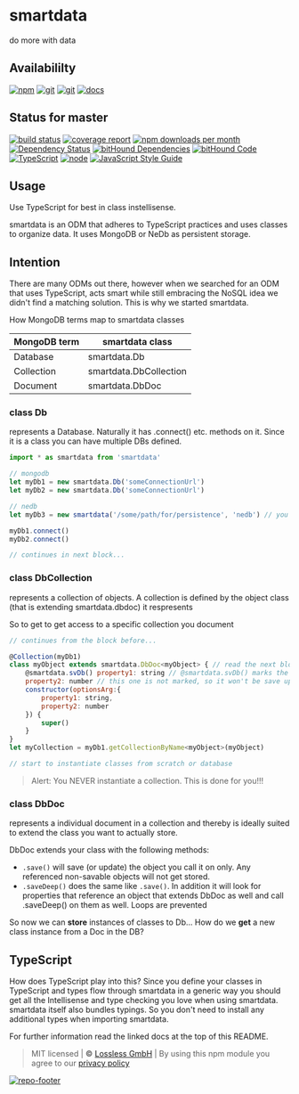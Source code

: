 # smartdata
do more with data

## Availabililty
[![npm](https://pushrocks.gitlab.io/assets/repo-button-npm.svg)](https://www.npmjs.com/package/smartdata)
[![git](https://pushrocks.gitlab.io/assets/repo-button-git.svg)](https://GitLab.com/pushrocks/smartdata)
[![git](https://pushrocks.gitlab.io/assets/repo-button-mirror.svg)](https://github.com/pushrocks/smartdata)
[![docs](https://pushrocks.gitlab.io/assets/repo-button-docs.svg)](https://pushrocks.gitlab.io/smartdata/)

## Status for master
[![build status](https://GitLab.com/pushrocks/smartdata/badges/master/build.svg)](https://GitLab.com/pushrocks/smartdata/commits/master)
[![coverage report](https://GitLab.com/pushrocks/smartdata/badges/master/coverage.svg)](https://GitLab.com/pushrocks/smartdata/commits/master)
[![npm downloads per month](https://img.shields.io/npm/dm/smartdata.svg)](https://www.npmjs.com/package/smartdata)
[![Dependency Status](https://david-dm.org/pushrocks/smartdata.svg)](https://david-dm.org/pushrocks/smartdata)
[![bitHound Dependencies](https://www.bithound.io/github/pushrocks/smartdata/badges/dependencies.svg)](https://www.bithound.io/github/pushrocks/smartdata/master/dependencies/npm)
[![bitHound Code](https://www.bithound.io/github/pushrocks/smartdata/badges/code.svg)](https://www.bithound.io/github/pushrocks/smartdata)
[![TypeScript](https://img.shields.io/badge/TypeScript-2.x-blue.svg)](https://nodejs.org/dist/latest-v6.x/docs/api/)
[![node](https://img.shields.io/badge/node->=%206.x.x-blue.svg)](https://nodejs.org/dist/latest-v6.x/docs/api/)
[![JavaScript Style Guide](https://img.shields.io/badge/code%20style-standard-brightgreen.svg)](http://standardjs.com/)

## Usage
Use TypeScript for best in class instellisense.

smartdata is an ODM that adheres to TypeScript practices and uses classes to organize data.
It uses MongoDB or NeDb as persistent storage.

## Intention
There are many ODMs out there, however when we searched for an ODM that uses TypeScript,
acts smart while still embracing the NoSQL idea we didn't find a matching solution.
This is why we started smartdata.

How MongoDB terms map to smartdata classes

MongoDB term | smartdata class
--- | ---
Database | smartdata.Db
Collection | smartdata.DbCollection
Document | smartdata.DbDoc

### class Db
represents a Database. Naturally it has .connect() etc. methods on it.
Since it is a class you can have multiple DBs defined.
```javascript
import * as smartdata from 'smartdata'

// mongodb
let myDb1 = new smartdata.Db('someConnectionUrl')
let myDb2 = new smartdata.Db('someConnectionUrl')

// nedb
let myDb3 = new smartdata('/some/path/for/persistence', 'nedb') // you may set first argument to null for just in memory db

myDb1.connect()
myDb2.connect()

// continues in next block... 
```

### class DbCollection
represents a collection of objects.
A collection is defined by the object class (that is extending smartdata.dbdoc) it respresents

So to get to get access to a specific collection you document
```javascript
// continues from the block before...

@Collection(myDb1)
class myObject extends smartdata.DbDoc<myObject> { // read the next block about DbDoc
    @smartdata.svDb() property1: string // @smartdata.svDb() marks the property for db save
    property2: number // this one is not marked, so it won't be save upon calling this.save() 
    constructor(optionsArg:{
        property1: string,
        property2: number
    }) {
        super()
    }
}
let myCollection = myDb1.getCollectionByName<myObject>(myObject)

// start to instantiate classes from scratch or database
``` 

> Alert: You NEVER instantiate a collection.
This is done for you!!!

### class DbDoc
represents a individual document in a collection
and thereby is ideally suited to extend the class you want to actually store.

DbDoc extends your class with the following methods:

* `.save()` will save (or update) the object you call it on only. Any referenced non-savable objects will not get stored.
* `.saveDeep()` does the same like `.save()`.
  In addition it will look for properties that reference an object
  that extends DbDoc as well and call .saveDeep() on them as well.
  Loops are prevented

So now we can **store** instances of classes to Db...
How do we **get** a new class instance from a Doc in the DB?

## TypeScript
How does TypeScript play into this?
Since you define your classes in TypeScript and types flow through smartdata in a generic way
you should get all the Intellisense and type checking you love when using smartdata.
smartdata itself also bundles typings.
So you don't need to install any additional types when importing smartdata.

For further information read the linked docs at the top of this README.

> MIT licensed | **&copy;** [Lossless GmbH](https://lossless.gmbh)
| By using this npm module you agree to our [privacy policy](https://lossless.gmbH/privacy.html)

[![repo-footer](https://pushrocks.gitlab.io/assets/repo-footer.svg)](https://push.rocks)
